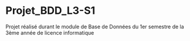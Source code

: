 # Projet_BDD_L3-S1
 Projet réalisé durant le module de Base de Données du 1er semestre de la 3ème année de licence informatique
